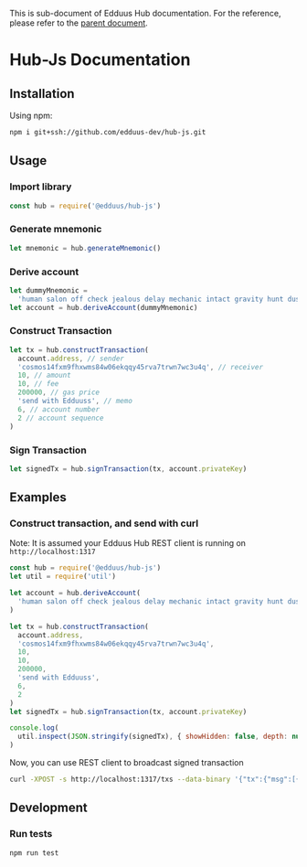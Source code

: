 This is sub-document of Edduus Hub documentation. For the reference, please refer to the [parent document](README.md).

# Hub-Js Documentation

## Installation

Using npm:

```bash
npm i git+ssh://github.com/edduus-dev/hub-js.git
```

## Usage

### Import library

```javascript
const hub = require('@edduus/hub-js')
```

### Generate mnemonic

```javascript
let mnemonic = hub.generateMnemonic()
```

### Derive account

```javascript
let dummyMnemonic =
  'human salon off check jealous delay mechanic intact gravity hunt dust giggle diamond drift south napkin mouse evoke sample athlete wreck silver summer device'
let account = hub.deriveAccount(dummyMnemonic)
```

### Construct Transaction

```javascript
let tx = hub.constructTransaction(
  account.address, // sender
  'cosmos14fxm9fhxwms84w06ekqqy45rva7trwn7wc3u4q', // receiver
  10, // amount
  10, // fee
  200000, // gas price
  'send with Edduuss', // memo
  6, // account number
  2 // account sequence
)
```

### Sign Transaction

```javascript
let signedTx = hub.signTransaction(tx, account.privateKey)
```

## Examples

### Construct transaction, and send with curl

Note: It is assumed your Edduus Hub REST client is running on `http://localhost:1317`

```javascript
const hub = require('@edduus/hub-js')
let util = require('util')

let account = hub.deriveAccount(
  'human salon off check jealous delay mechanic intact gravity hunt dust giggle diamond drift south napkin mouse evoke sample athlete wreck silver summer device'
)

let tx = hub.constructTransaction(
  account.address,
  'cosmos14fxm9fhxwms84w06ekqqy45rva7trwn7wc3u4q',
  10,
  10,
  200000,
  'send with Edduuss',
  6,
  2
)
let signedTx = hub.signTransaction(tx, account.privateKey)

console.log(
  util.inspect(JSON.stringify(signedTx), { showHidden: false, depth: null })
)
```

Now, you can use REST client to broadcast signed transaction

```bash
curl -XPOST -s http://localhost:1317/txs --data-binary '{"tx":{"msg":[{"type":"cosmos-sdk/MsgSend","value":{"amount":[{"amount":"10","denom":"edtoken"}],"from_address":"cosmos1quyw6ew2mvj9y5q47fd8v9s6agd4pp4tq4jt24","to_address":"cosmos14fxm9fhxwms84w06ekqqy45rva7trwn7wc3u4q"}}],"fee":{"amount":[{"amount":"10","denom":"edtoken"}],"gas":"200000"},"signatures":[{"signature":"Urd6i5OoMbAG3N0JdGrmh0O7tqnt3sNfUHzHQ+clnURANDYusBArTttHZKRgYxJxk1ZXRmNdqlmHkJcVFdqH/Q==","pub_key":{"type":"tendermint/PubKeySecp256k1","value":"AvvIBNLbDXF2eD+0AfC4Oc2XAggPMpIaUPjuar8btqP7"}}],"memo":"send with Edduuss"},"mode":"sync"}'
```

## Development

### Run tests

```bash
npm run test
```

